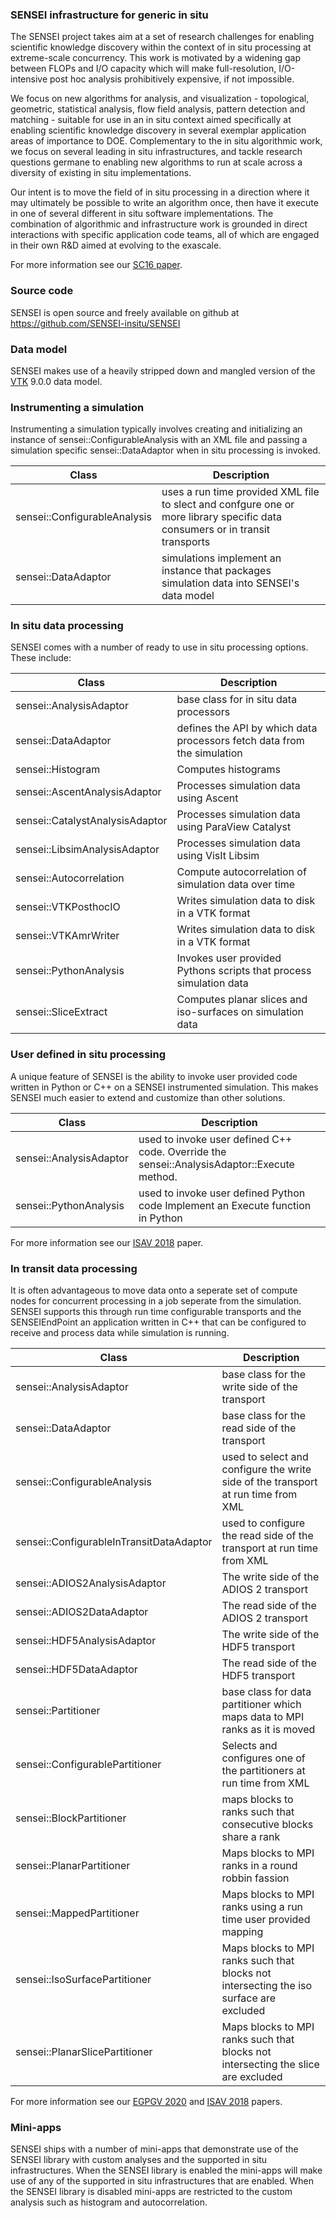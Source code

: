 ### SENSEI infrastructure for generic in situ
The SENSEI project takes aim at a set of research challenges for enabling
scientific knowledge discovery within the context of in situ processing at
extreme-scale concurrency. This work is motivated by a widening gap between
FLOPs and I/O capacity which will make full-resolution, I/O-intensive post hoc
analysis prohibitively expensive, if not impossible.

We focus on new algorithms for analysis, and visualization - topological,
geometric, statistical analysis, flow field analysis, pattern detection and
matching - suitable for use in an in situ context aimed specifically at
enabling scientific knowledge discovery in several exemplar application areas
of importance to DOE.  Complementary to the in situ algorithmic work, we focus
on several leading in situ infrastructures, and tackle research questions
germane to enabling new algorithms to run at scale across a diversity of
existing in situ implementations.

Our intent is to move the field of in situ processing in a direction where it
may ultimately be possible to write an algorithm once, then have it execute in
one of several different in situ software implementations. The combination of
algorithmic and infrastructure work is grounded in direct interactions with
specific application code teams, all of which are engaged in their own R&D
aimed at evolving to the exascale.

For more
information see our [SC16 paper](http://dl.acm.org/citation.cfm?id=3015010).

### Source code
SENSEI is open source and freely available on github at https://github.com/SENSEI-insitu/SENSEI

### Data model
SENSEI makes use of a heavily stripped down and mangled version of the
[VTK](https://vtk.org) 9.0.0 data model.

### Instrumenting a simulation
Instrumenting a simulation typically involves creating and initializing an
instance of sensei::ConfigurableAnalysis with an XML file and passing a
simulation specific sensei::DataAdaptor when in situ processing is invoked.

| Class | Description |
| ----- | ----------- |
| sensei::ConfigurableAnalysis | uses a run time provided XML file to slect and confgure one or more library specific data consumers or in transit transports |
| sensei::DataAdaptor | simulations implement an instance that packages simulation data into SENSEI's data model |

### In situ data processing
SENSEI comes with a number of ready to use in situ processing options. These include:

| Class | Description |
| ----- | ----------- |
| sensei::AnalysisAdaptor | base class for in situ data processors |
| sensei::DataAdaptor | defines the API by which data processors fetch data from the simulation |
| sensei::Histogram | Computes histograms |
| sensei::AscentAnalysisAdaptor | Processes simulation data using Ascent |
| sensei::CatalystAnalysisAdaptor | Processes simulation data using ParaView Catalyst |
| sensei::LibsimAnalysisAdaptor | Processes simulation data using VisIt Libsim |
| sensei::Autocorrelation | Compute autocorrelation of simulation data over time |
| sensei::VTKPosthocIO | Writes simulation data to disk in a VTK format |
| sensei::VTKAmrWriter | Writes simulation data to disk in a VTK format |
| sensei::PythonAnalysis | Invokes user provided Pythons scripts that process simulation data |
| sensei::SliceExtract | Computes planar slices and iso-surfaces on simulation data |

### User defined in situ processing
A unique feature of SENSEI is the ability to invoke user provided code written
in Python or C++ on a SENSEI instrumented simulation. This makes SENSEI much
easier to extend and customize than other solutions.

| Class | Description |
| ----- | ----------- |
| sensei::AnalysisAdaptor | used to invoke user defined C++ code. Override the sensei::AnalysisAdaptor::Execute method.  |
| sensei::PythonAnalysis | used to invoke user defined Python code Implement an Execute function in Python |

For more information see our [ISAV 2018](https://doi.org/10.1145/3281464.3281465) paper.

### In transit data processing
It is often advantageous to move data onto a seperate set of compute nodes for
concurrent processing in a job seperate from the simulation. SENSEI supports
this through run time configurable transports and the SENSEIEndPoint an
application written in C++ that can be configured to receive and process data
while simulation is running.

| Class | Description |
| ----- | ----------- |
| sensei::AnalysisAdaptor | base class for the write side of the transport |
| sensei::DataAdaptor | base class for the read side of the transport |
| sensei::ConfigurableAnalysis | used to select and configure the write side of the transport at run time from XML |
| sensei::ConfigurableInTransitDataAdaptor | used to configure the read side of the transport at run time from XML |
| sensei::ADIOS2AnalysisAdaptor | The write side of the ADIOS 2 transport |
| sensei::ADIOS2DataAdaptor | The read side of the ADIOS 2 transport |
| sensei::HDF5AnalysisAdaptor | The write side of the HDF5 transport |
| sensei::HDF5DataAdaptor | The read side of the HDF5 transport |
| sensei::Partitioner | base class for data partitioner which maps data to MPI ranks as it is moved |
| sensei::ConfigurablePartitioner | Selects and configures one of the partitioners at run time from XML |
| sensei::BlockPartitioner | maps blocks to ranks such that consecutive blocks share a rank |
| sensei::PlanarPartitioner | Maps blocks to MPI ranks in a round robbin fassion |
| sensei::MappedPartitioner | Maps blocks to MPI ranks using a run time user provided mapping |
| sensei::IsoSurfacePartitioner | Maps blocks to MPI ranks such that blocks not intersecting the iso surface are excluded |
| sensei::PlanarSlicePartitioner | Maps blocks to MPI ranks such that blocks not intersecting the slice are excluded |

For more information see our [EGPGV 2020](https://doi.org/10.2312/pgv.20201073)
and [ISAV 2018](https://doi.org/10.1145/3364228.3364237) papers.

### Mini-apps
SENSEI ships with a number of mini-apps that demonstrate use of the SENSEI
library with custom analyses and the supported in situ infrastructures. When
the SENSEI library is enabled the mini-apps will make use of any of the
supported in situ infrastructures that are enabled. When the SENSEI library is
disabled mini-apps are restricted to the custom analysis such as histogram and
autocorrelation.

